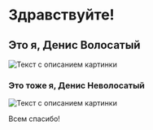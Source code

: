 # Здравствуйте!

## Это я, Денис Волосатый<br>
<image src="photo_2022-09-13_19-49-22.jpg" alt="Текст с описанием картинки">

### Это тоже я, Денис Неволосатый<br>
<image src="photo_2022-07-21_12-48-29.jpg" alt="Текст с описанием картинки">

Всем спасибо!<br>